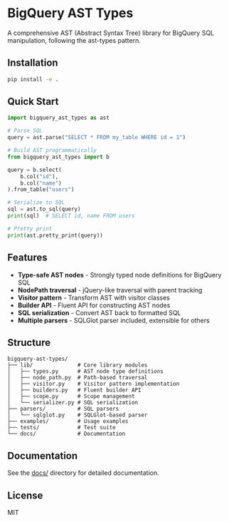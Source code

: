 # BigQuery AST Types

A comprehensive AST (Abstract Syntax Tree) library for BigQuery SQL manipulation, following the ast-types pattern.

## Installation

```bash
pip install -e .
```

## Quick Start

```python
import bigquery_ast_types as ast

# Parse SQL
query = ast.parse("SELECT * FROM my_table WHERE id = 1")

# Build AST programmatically
from bigquery_ast_types import b

query = b.select(
    b.col("id"),
    b.col("name")
).from_table("users")

# Serialize to SQL
sql = ast.to_sql(query)
print(sql)  # SELECT id, name FROM users

# Pretty print
print(ast.pretty_print(query))
```

## Features

- **Type-safe AST nodes** - Strongly typed node definitions for BigQuery SQL
- **NodePath traversal** - jQuery-like traversal with parent tracking
- **Visitor pattern** - Transform AST with visitor classes  
- **Builder API** - Fluent API for constructing AST nodes
- **SQL serialization** - Convert AST back to formatted SQL
- **Multiple parsers** - SQLGlot parser included, extensible for others

## Structure

```
bigquery-ast-types/
├── lib/              # Core library modules
│   ├── types.py      # AST node type definitions
│   ├── node_path.py  # Path-based traversal
│   ├── visitor.py    # Visitor pattern implementation
│   ├── builders.py   # Fluent builder API
│   ├── scope.py      # Scope management
│   └── serializer.py # SQL serialization
├── parsers/          # SQL parsers
│   └── sqlglot.py    # SQLGlot-based parser
├── examples/         # Usage examples
├── tests/            # Test suite
└── docs/             # Documentation
```

## Documentation

See the [docs/](docs/) directory for detailed documentation.

## License

MIT